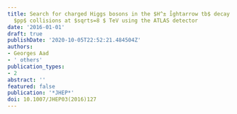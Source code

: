```yaml
---
title: Search for charged Higgs bosons in the $H^± i̊ghtarrow tb$ decay channel in
  $pp$ collisions at $sqrts=8 $ TeV using the ATLAS detector
date: '2016-01-01'
draft: true
publishDate: '2020-10-05T22:52:21.484504Z'
authors:
- Georges Aad
- ' others'
publication_types:
- 2
abstract: ''
featured: false
publication: '*JHEP*'
doi: 10.1007/JHEP03(2016)127
---
```


